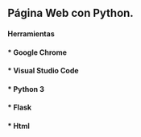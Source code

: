 ## Página Web con Python.
#### Herramientas
#### * Google Chrome
#### * Visual Studio Code
#### * Python 3
#### * Flask
#### * Html